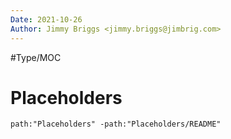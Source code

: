 ```yaml
---
Date: 2021-10-26
Author: Jimmy Briggs <jimmy.briggs@jimbrig.com>
---
```


#Type/MOC

# Placeholders

```query
path:"Placeholders" -path:"Placeholders/README"
```